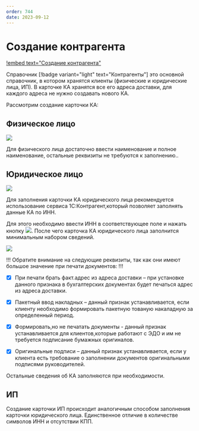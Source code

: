 ```yaml
---
order: 744
date: 2023-09-12
---
```

# Создание контрагента

[!embed text="Создание контрагента"](https://www.youtube.com/watch?v=uBwQYf3wvps)

Справочник [!badge variant="light" text="Контрагенты"] это основной справочник, в котором хранятся клиенты (физические и юридические лица, ИП). В карточке КА хранятся все его адреса доставки, для каждого адреса не нужно создавать нового КА.

Рассмотрим создание карточки КА:

## Физическое лицо

![](/images/оператор/создание_физлица.jpg)

Для физического лица достаточно ввести наименование и полное наименование, остальные реквизиты не требуются к заполнению..

## Юридическое лицо

![](/images/оператор/создание_юрлица.jpg)

Для заполнения карточки КА юридического лица рекомендуется использование сервиса 1С:Контрагент,который позволяет заполнять данные КА по ИНН.

Для этого необходимо ввести ИНН в соответствующее поле и нажать кнопку ![](/images/оператор/заполнить_реквизиты.jpg). После чего карточка КА юридического лица заполнится минимальным набором сведений.

![](/images/оператор/создание_юрлица_2.jpg)

!!! Обратите внимание на следующие реквизиты, так как они имеют большое значение при печати документов:
!!!

- [x] При печати брать факт.адрес из адреса доставки – при установке данного признака в бухгалтерских документах будет печаться адрес из адреса доставки.

- [x] Пакетный ввод накладных – данный признак устанавливается, если клиенту необходимо формировать пакетную тованую накаладную за определенный период.

- [x] Формировать,но не печатать документы - данный признак устанавливается для клиентов,которые работают с ЭДО и им не требуется подписание бумажных оригиналов.

- [x] Оригинальные подписи –  данный признак устанавливается, если у клиента есть требование о заполнении документов оригинальными подписями руководителей. 

Остальные сведения об КА заполняются при необходимости. 

## ИП

Создание карточки ИП происходит аналогичным способом заполнения карточки юридического лица. Единственное отличие в количестве символов ИНН и отсутствии КПП.

